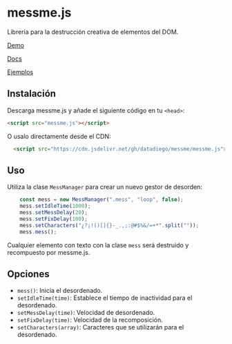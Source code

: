 # messme.js

Libreria para la destrucción creativa de elementos del DOM.

[Demo](https://messme.neocities.org/)

[Docs](https://messme.neocities.org/docs/)

[Ejemplos](https://github.com/datadiego/messme/tree/main/ejemplos)

## Instalación

Descarga messme.js y añade el siguiente código en tu `<head>`:

```html
<script src="messme.js"></script>
```

O usalo directamente desde el CDN:

```html
  <script src="https://cdn.jsdelivr.net/gh/datadiego/messme/messme.js"></script>
```

## Uso

Utiliza la clase `MessManager` para crear un nuevo gestor de desorden:

```javascript
    const mess = new MessManager(".mess", "loop", false);
    mess.setIdleTime(1000);
    mess.setMessDelay(20);
    mess.setFixDelay(100);
    mess.setCharacters("¿?¡!()[]{}-_.,;:@#$%&/=+*".split(""));
    mess.mess();
```

Cualquier elemento con texto con la clase `mess` será destruido y recompuesto por messme.js.

## Opciones

- `mess()`: Inicia el desordenado.
- `setIdleTime(time)`: Establece el tiempo de inactividad para el desordenado.
- `setMessDelay(time)`: Velocidad de desordenado.
- `setFixDelay(time)`: Velocidad de la recomposición.
- `setCharacters(array)`: Caracteres que se utilizarán para el desordenado.
